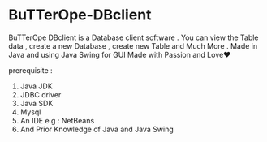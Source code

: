 # BuTTerOpe-DBclient
BuTTerOpe DBclient is a Database client software . You can view the Table data , create a new Database , create new Table and Much More .
Made in Java and using Java Swing for GUI
Made with Passion and Love❤


prerequisite :
1. Java JDK
2. JDBC driver
3. Java SDK
5. Mysql
4. An IDE e.g : NetBeans
5. And Prior Knowledge of Java and Java Swing
